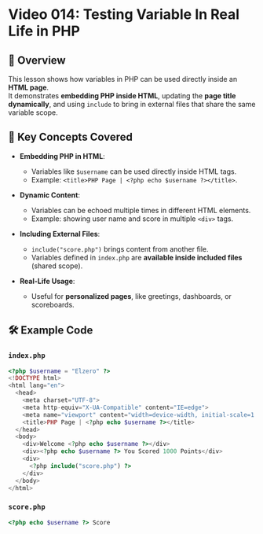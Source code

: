 # Video 014: Testing Variable In Real Life in PHP

## 📝 Overview

This lesson shows how variables in PHP can be used directly inside an **HTML page**.  
It demonstrates **embedding PHP inside HTML**, updating the **page title dynamically**, and using `include` to bring in external files that share the same variable scope.

## 📌 Key Concepts Covered

- **Embedding PHP in HTML**:
  - Variables like `$username` can be used directly inside HTML tags.
  - Example: `<title>PHP Page | <?php echo $username ?></title>`.

- **Dynamic Content**:
  - Variables can be echoed multiple times in different HTML elements.
  - Example: showing user name and score in multiple `<div>` tags.

- **Including External Files**:
  - `include("score.php")` brings content from another file.
  - Variables defined in `index.php` are **available inside included files** (shared scope).

- **Real-Life Usage**:
  - Useful for **personalized pages**, like greetings, dashboards, or scoreboards.

## 🛠️ Example Code

### `index.php`

```php
<?php $username = "Elzero" ?>
<!DOCTYPE html>
<html lang="en">
  <head>
    <meta charset="UTF-8">
    <meta http-equiv="X-UA-Compatible" content="IE=edge">
    <meta name="viewport" content="width=device-width, initial-scale=1.0">
    <title>PHP Page | <?php echo $username ?></title>
  </head>
  <body>
    <div>Welcome <?php echo $username ?></div>
    <div><?php echo $username ?> You Scored 1000 Points</div>
    <div>
      <?php include("score.php") ?>
    </div>
  </body>
</html>
```

### `score.php`

```php
<?php echo $username ?> Score
